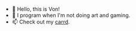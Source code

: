 - 👋 Hello, this is Von!
- 🌱 I program when I'm not doing art and gaming.
- 📫 Check out my [carrd](https://vonforus.carrd.co/).
